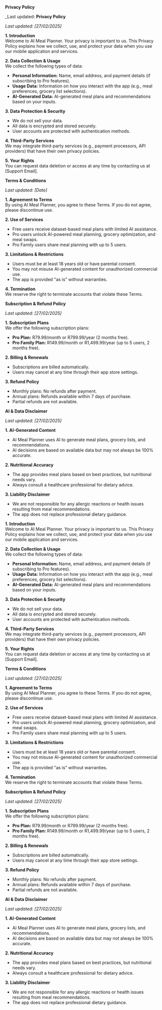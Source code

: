**Privacy Policy**

_Last updated: **Privacy Policy**

_Last updated: [27/02/2025]_

**1. Introduction**  
Welcome to AI Meal Planner. Your privacy is important to us. This Privacy Policy explains how we collect, use, and protect your data when you use our mobile application and services.

**2. Data Collection & Usage**  
We collect the following types of data:
- **Personal Information:** Name, email address, and payment details (if subscribing to Pro features).
- **Usage Data:** Information on how you interact with the app (e.g., meal preferences, grocery list selections).
- **AI-Generated Data:** AI-generated meal plans and recommendations based on your inputs.

**3. Data Protection & Security**  
- We do not sell your data.
- All data is encrypted and stored securely.
- User accounts are protected with authentication methods.

**4. Third-Party Services**  
We may integrate third-party services (e.g., payment processors, API providers) that have their own privacy policies.

**5. Your Rights**  
You can request data deletion or access at any time by contacting us at [Support Email].

**Terms & Conditions**

_Last updated: [Date]_

**1. Agreement to Terms**  
By using AI Meal Planner, you agree to these Terms. If you do not agree, please discontinue use.

**2. Use of Services**  
- Free users receive dataset-based meal plans with limited AI assistance.
- Pro users unlock AI-powered meal planning, grocery optimization, and meal swaps.
- Pro Family users share meal planning with up to 5 users.

**3. Limitations & Restrictions**  
- Users must be at least 18 years old or have parental consent.
- You may not misuse AI-generated content for unauthorized commercial use.
- The app is provided "as is" without warranties.

**4. Termination**  
We reserve the right to terminate accounts that violate these Terms.

**Subscription & Refund Policy**

_Last updated: [27/02/2025]_

**1. Subscription Plans**  
We offer the following subscription plans:
- **Pro Plan:** R79.99/month or R799.99/year (2 months free).
- **Pro Family Plan:** R149.99/month or R1,499.99/year (up to 5 users, 2 months free).

**2. Billing & Renewals**  
- Subscriptions are billed automatically.
- Users may cancel at any time through their app store settings.

**3. Refund Policy**  
- Monthly plans: No refunds after payment.
- Annual plans: Refunds available within 7 days of purchase.
- Partial refunds are not available.

**AI & Data Disclaimer**

_Last updated: [27/02/2025]_

**1. AI-Generated Content**  
- AI Meal Planner uses AI to generate meal plans, grocery lists, and recommendations.
- AI decisions are based on available data but may not always be 100% accurate.

**2. Nutritional Accuracy**  
- The app provides meal plans based on best practices, but nutritional needs vary.
- Always consult a healthcare professional for dietary advice.

**3. Liability Disclaimer**  
- We are not responsible for any allergic reactions or health issues resulting from meal recommendations.
- The app does not replace professional dietary guidance.



**1. Introduction**  
Welcome to AI Meal Planner. Your privacy is important to us. This Privacy Policy explains how we collect, use, and protect your data when you use our mobile application and services.

**2. Data Collection & Usage**  
We collect the following types of data:
- **Personal Information:** Name, email address, and payment details (if subscribing to Pro features).
- **Usage Data:** Information on how you interact with the app (e.g., meal preferences, grocery list selections).
- **AI-Generated Data:** AI-generated meal plans and recommendations based on your inputs.

**3. Data Protection & Security**  
- We do not sell your data.
- All data is encrypted and stored securely.
- User accounts are protected with authentication methods.

**4. Third-Party Services**  
We may integrate third-party services (e.g., payment processors, API providers) that have their own privacy policies.

**5. Your Rights**  
You can request data deletion or access at any time by contacting us at [Support Email].

**Terms & Conditions**

_Last updated: [27/02/2025]_

**1. Agreement to Terms**  
By using AI Meal Planner, you agree to these Terms. If you do not agree, please discontinue use.

**2. Use of Services**  
- Free users receive dataset-based meal plans with limited AI assistance.
- Pro users unlock AI-powered meal planning, grocery optimization, and meal swaps.
- Pro Family users share meal planning with up to 5 users.

**3. Limitations & Restrictions**  
- Users must be at least 18 years old or have parental consent.
- You may not misuse AI-generated content for unauthorized commercial use.
- The app is provided "as is" without warranties.

**4. Termination**  
We reserve the right to terminate accounts that violate these Terms.

**Subscription & Refund Policy**

_Last updated: [27/02/2025]_

**1. Subscription Plans**  
We offer the following subscription plans:
- **Pro Plan:** R79.99/month or R799.99/year (2 months free).
- **Pro Family Plan:** R149.99/month or R1,499.99/year (up to 5 users, 2 months free).

**2. Billing & Renewals**  
- Subscriptions are billed automatically.
- Users may cancel at any time through their app store settings.

**3. Refund Policy**  
- Monthly plans: No refunds after payment.
- Annual plans: Refunds available within 7 days of purchase.
- Partial refunds are not available.

**AI & Data Disclaimer**

_Last updated: [27/02/2025]_

**1. AI-Generated Content**  
- AI Meal Planner uses AI to generate meal plans, grocery lists, and recommendations.
- AI decisions are based on available data but may not always be 100% accurate.

**2. Nutritional Accuracy**  
- The app provides meal plans based on best practices, but nutritional needs vary.
- Always consult a healthcare professional for dietary advice.

**3. Liability Disclaimer**  
- We are not responsible for any allergic reactions or health issues resulting from meal recommendations.
- The app does not replace professional dietary guidance.

